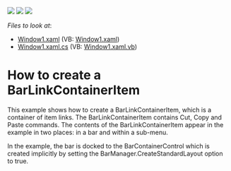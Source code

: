 <!-- default badges list -->
![](https://img.shields.io/endpoint?url=https://codecentral.devexpress.com/api/v1/VersionRange/128640662/10.1.4%2B)
[![](https://img.shields.io/badge/Open_in_DevExpress_Support_Center-FF7200?style=flat-square&logo=DevExpress&logoColor=white)](https://supportcenter.devexpress.com/ticket/details/E1562)
[![](https://img.shields.io/badge/📖_How_to_use_DevExpress_Examples-e9f6fc?style=flat-square)](https://docs.devexpress.com/GeneralInformation/403183)
<!-- default badges end -->
<!-- default file list -->
*Files to look at*:

* [Window1.xaml](./CS/BarLinkContainerItem/Window1.xaml) (VB: [Window1.xaml](./VB/BarLinkContainerItem/Window1.xaml))
* [Window1.xaml.cs](./CS/BarLinkContainerItem/Window1.xaml.cs) (VB: [Window1.xaml.vb](./VB/BarLinkContainerItem/Window1.xaml.vb))
<!-- default file list end -->
# How to create a BarLinkContainerItem


<p>This example shows how to create a BarLinkContainerItem, which is a container of item links. The BarLinkContainerItem contains Cut, Copy and Paste commands. The contents of the BarLinkContainerItem appear in the example in two places: in a bar and within a sub-menu.</p><p>In the example, the bar is docked to the BarContainerControl which is created implicitly by setting the BarManager.CreateStandardLayout option to true.</p>

<br/>


